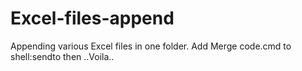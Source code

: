 # Excel-files-append
Appending various Excel files in one folder. 
Add Merge code.cmd to shell:sendto then ..Voila..
